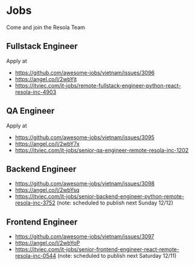 # Jobs

Come and join the Resola Team

## Fullstack Engineer

Apply at

- https://github.com/awesome-jobs/vietnam/issues/3096
- https://angel.co/l/2wbYjt
- https://itviec.com/it-jobs/remote-fullstack-engineer-python-react-resola-inc-4903

## QA Engineer

Apply at

- https://github.com/awesome-jobs/vietnam/issues/3095
- https://angel.co/l/2wbY7x
- https://itviec.com/it-jobs/senior-qa-engineer-remote-resola-inc-1202

## Backend Engineer

- https://github.com/awesome-jobs/vietnam/issues/3098
- https://angel.co/l/2wbYsq
- https://itviec.com/it-jobs/senior-backend-engineer-python-remote-resola-inc-3752 (note: scheduled to publish next Sunday 12/12)

## Frontend Engineer

- https://github.com/awesome-jobs/vietnam/issues/3097
- https://angel.co/l/2wbYoP
- https://itviec.com/it-jobs/senior-frontend-engineer-react-remote-resola-inc-0544 (note: scheduled to publish next Saturday 12/11)
